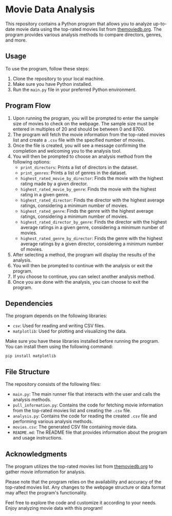 # Movie Data Analysis

This repository contains a Python program that allows you to analyze up-to-date movie data using the top-rated movies list from [themoviedb.org](https://www.themoviedb.org/). The program provides various analysis methods to compare directors, genres, and more.

## Usage

To use the program, follow these steps:

1. Clone the repository to your local machine.
2. Make sure you have Python installed.
3. Run the `main.py` file in your preferred Python environment.

## Program Flow

1. Upon running the program, you will be prompted to enter the sample size of movies to check on the webpage. The sample size must be entered in multiples of 20 and should be between 0 and 8700.
2. The program will fetch the movie information from the top-rated movies list and create a `.csv` file with the specified number of movies.
3. Once the file is created, you will see a message confirming the completion and welcoming you to the analysis tool.
4. You will then be prompted to choose an analysis method from the following options:
   - `print_directors`: Prints a list of directors in the dataset.
   - `print_genres`: Prints a list of genres in the dataset.
   - `highest_rated_movie_by_director`: Finds the movie with the highest rating made by a given director.
   - `highest_rated_movie_by_genre`: Finds the movie with the highest rating in a given genre.
   - `highest_rated_director`: Finds the director with the highest average ratings, considering a minimum number of movies.
   - `highest_rated_genre`: Finds the genre with the highest average ratings, considering a minimum number of movies.
   - `highest_rated_director_by_genre`: Finds the director with the highest average ratings in a given genre, considering a minimum number of movies.
   - `highest_rated_genre_by_director`: Finds the genre with the highest average ratings by a given director, considering a minimum number of movies.
5. After selecting a method, the program will display the results of the analysis.
6. You will then be prompted to continue with the analysis or exit the program.
7. If you choose to continue, you can select another analysis method.
8. Once you are done with the analysis, you can choose to exit the program.

## Dependencies

The program depends on the following libraries:

- `csv`: Used for reading and writing CSV files.
- `matplotlib`: Used for plotting and visualizing the data.

Make sure you have these libraries installed before running the program. You can install them using the following command:

```
pip install matplotlib
```

## File Structure

The repository consists of the following files:

- `main.py`: The main runner file that interacts with the user and calls the analysis methods.
- `pull_information.py`: Contains the code for fetching movie information from the top-rated movies list and creating the `.csv` file.
- `analysis.py`: Contains the code for reading the created `.csv` file and performing various analysis methods.
- `movies.csv`: The generated CSV file containing movie data.
- `README.md`: The README file that provides information about the program and usage instructions.

## Acknowledgments

The program utilizes the top-rated movies list from [themoviedb.org](https://www.themoviedb.org/) to gather movie information for analysis.

Please note that the program relies on the availability and accuracy of the top-rated movies list. Any changes to the webpage structure or data format may affect the program's functionality.

Feel free to explore the code and customize it according to your needs. Enjoy analyzing movie data with this program!

